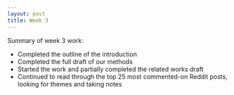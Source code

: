 ```yaml
---
layout: post
title: Week 3
---
```


Summary of week 3 work:
- Completed the outline of the introduction
- Completed the full draft of our methods
- Started the work and partially completed the related works draft
- Continued to read through the top 25 most commented-on Reddit posts, looking for themes and taking notes
